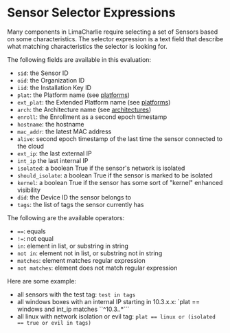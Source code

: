 # Sensor Selector Expressions

Many components in LimaCharlie require selecting a set of Sensors based on some characteristics.
The selector expression is a text field that describe what matching characteristics the selector is
looking for.

The following fields are available in this evaluation:
* `sid`: the Sensor ID
* `oid`: the Organization ID
* `iid`: the Installation Key ID
* `plat`: the Platform name (see [platforms](agentid.md#platform))
* `ext_plat`: the Extended Platform name (see [platforms](agentid.md#platform))
* `arch`: the Architecture name (see [architectures](agentid.md#architecture))
* `enroll`: the Enrollment as a second epoch timestamp
* `hostname`: the hostname
* `mac_addr`: the latest MAC address
* `alive`: second epoch timestamp of the last time the sensor connected to the cloud
* `ext_ip`: the last external IP
* `int_ip` the last internal IP
* `isolated`: a boolean True if the sensor's network is isolated
* `should_isolate`: a boolean True if the sensor is marked to be isolated
* `kernel`: a boolean True if the sensor has some sort of "kernel" enhanced visibility
* `did`: the Device ID the sensor belongs to
* `tags`: the list of tags the sensor currently has

The following are the available operators:
* `==`: equals
* `!=`: not equal
* `in`: element in list, or substring in string
* `not in`: element not in list, or substring not in string
* `matches`: element matches regular expression
* `not matches`: element does not match regular expression

Here are some example:
* all sensors with the test tag: `test in tags`
* all windows boxes with an internal IP starting in 10.3.x.x: `plat == windows and int_ip matches ``^10\.3\..*```
* all linux with network isolation or evil tag: `plat == linux or (isolated == true or evil in tags)`